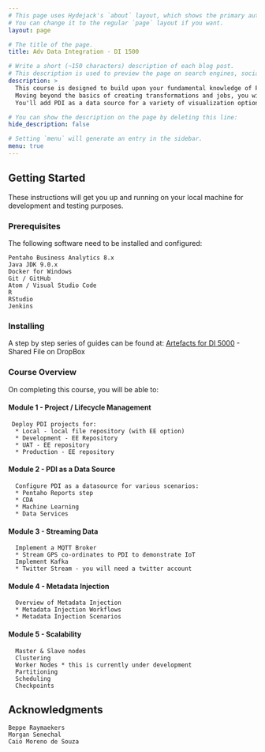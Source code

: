 ```yaml
---
# This page uses Hydejack's `about` layout, which shows the primary author's picture and about text at the top.
# You can change it to the regular `page` layout if you want.
layout: page

# The title of the page.
title: Adv Data Integration - DI 1500

# Write a short (~150 characters) description of each blog post.
# This description is used to preview the page on search engines, social media, etc.
description: >
  This course is designed to build upon your fundamental knowledge of Pentaho Data Integration (PDI).   
  Moving beyond the basics of creating transformations and jobs, you will learn how to use PDI in real-world project scenarios.
  You'll add PDI as a data source for a variety of visualization options, utilize PDI's streaming data processing capabilties, build transformations with metadata injection, and scale and performance tune your PDI solution.

# You can show the description on the page by deleting this line:
hide_description: false

# Setting `menu` will generate an entry in the sidebar.
menu: true
---
```


## Getting Started
These instructions will get you up and running on your local machine for development and testing purposes.

### Prerequisites
The following software need to be installed and configured:
```
Pentaho Business Analytics 8.x
Java JDK 9.0.x
Docker for Windows
Git / GitHub
Atom / Visual Studio Code
R
RStudio
Jenkins
```

### Installing
A step by step series of guides can be found at:
[Artefacts for DI 5000](https://www.dropbox.com/sh/6nl31ts10sjimnr/AADFXjTek4f9ANyBivVVAhqFa?dl=0) - Shared File on DropBox

### Course Overview
On completing this course, you will be able to:
#### Module 1 - Project / Lifecycle Management
```
 Deploy PDI projects for:
  * Local - local file repository (with EE option)
  * Development - EE Repository
  * UAT - EE repository
  * Production - EE repository
```
#### Module 2 - PDI as a Data Source
```
  Configure PDI as a datasource for various scenarios:
  * Pentaho Reports step
  * CDA
  * Machine Learning
  * Data Services
```  
#### Module 3 - Streaming Data
```
  Implement a MQTT Broker
  * Stream GPS co-ordinates to PDI to demonstrate IoT
  Implement Kafka
  * Twitter Stream - you will need a twitter account
```
#### Module 4 - Metadata Injection
```
  Overview of Metadata Injection
  * Metadata Injection Workflows
  * Metadata Injection Scenarios
```
#### Module 5 - Scalability
```
  Master & Slave nodes
  Clustering
  Worker Nodes * this is currently under development
  Partitioning
  Scheduling
  Checkpoints
```

## Acknowledgments
```
Beppe Raymaekers
Morgan Senechal
Caio Moreno de Souza
```
